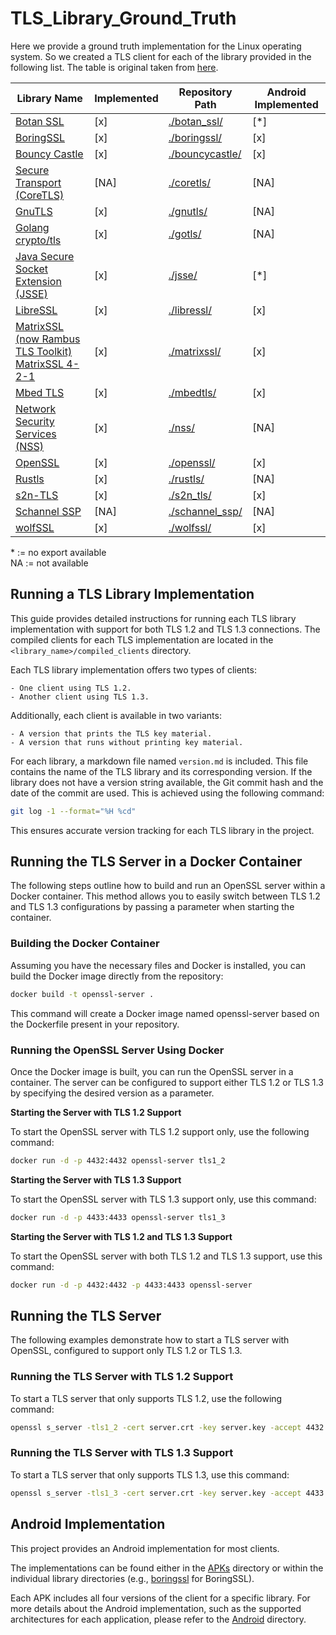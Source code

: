 # TLS_Library_Ground_Truth

Here we provide a ground truth implementation for the Linux operating system. So we created a TLS client for each of the library provided in the following list. The table is original taken from [here](https://dfrws.org/wp-content/uploads/2024/07/TLS-key-material-identification-and-extractio_2024_Forensic-Science-Internat.pdf).

| Library Name | Implemented | Repository Path | Android Implemented |
|--------------|-------------|-----------------|---------------------|
| [Botan SSL](https://botan.randombit.net/) | [x] | [./botan_ssl/](./botan_ssl/) | [*] |
| [BoringSSL](https://boringssl.googlesource.com/boringssl) | [x] | [./boringssl/](./boringssl/) | [x] |
| [Bouncy Castle](https://www.bouncycastle.org/) | [x] | [./bouncycastle/](./bouncycastle/) | [x] |
| [Secure Transport (CoreTLS)](https://developer.apple.com/documentation/security/secure_transport/) | [NA] | [./coretls/](./coretls/) | [NA] |
| [GnuTLS](https://www.gnutls.org/) | [x] | [./gnutls/](./gnutls/) | [NA] |
| [Golang crypto/tls](https://pkg.go.dev/crypto/tls) | [x] | [./gotls/](./gotls/) | [NA] |
| [Java Secure Socket Extension (JSSE)](https://docs.oracle.com/en/java/javase/17/security/java-secure-socket-extension-jsse-reference-guide.html#GUID-93DEEE16-0B70-40E5-BBE7-55C3FD432345) | [x] | [./jsse/](./jsse/) | [*] |
| [LibreSSL](https://www.libressl.org/) | [x] | [./libressl/](./libressl/) | [x] |
| [MatrixSSL (now Rambus TLS Toolkit)](https://www.rambus.com/security/software-protocols/tls-toolkit/matrix) [MatrixSSL 4-2-1](http://web.archive.org/web/20240000000000*/https://github.com/matrixssl/matrixssl/archive/4-2-1-open.tar.gz) | [x] | [./matrixssl/](./matrixssl/) | [x] |
| [Mbed TLS](https://github.com/Mbed-TLS/mbedtls) | [x] | [./mbedtls/](./mbedtls/) | [x] |
| [Network Security Services (NSS)](https://hg.mozilla.org/projects/nss) | [x] | [./nss/](./nss/) | [NA] |
| [OpenSSL](https://www.openssl.org/) | [x] | [./openssl/](./openssl/) | [x] |
| [Rustls](https://github.com/rustls/rustls) | [x] | [./rustls/](./rustls/) | [NA] |
| [s2n-TLS](https://github.com/aws/s2n-tls) | [x] | [./s2n_tls/](./s2n_tls/) | [x] |
| [Schannel SSP](https://learn.microsoft.com/en-us/windows/win32/secauthn/protocols-in-tls-ssl--schannel-ssp-) | [NA] | [./schannel_ssp/](./schannel_ssp/) | [NA] |
| [wolfSSL](https://www.wolfssl.com/) | [x] | [./wolfssl/](./wolfssl/) | [x] |


\* := no export available \
NA := not available

## Running a TLS Library Implementation

This guide provides detailed instructions for running each TLS library implementation with support for both TLS 1.2 and TLS 1.3 connections. The compiled clients for each TLS implementation are located in the `<library_name>/compiled_clients` directory.

Each TLS library implementation offers two types of clients:

    - One client using TLS 1.2.
    - Another client using TLS 1.3.

Additionally, each client is available in two variants:

    - A version that prints the TLS key material.
    - A version that runs without printing key material.

For each library, a markdown file named `version.md` is included. This file contains the name of the TLS library and its corresponding version. If the library does not have a version string available, the Git commit hash and the date of the commit are used. This is achieved using the following command:

```bash
git log -1 --format="%H %cd"
```

This ensures accurate version tracking for each TLS library in the project.


## Running the TLS Server in a Docker Container

The following steps outline how to build and run an OpenSSL server within a Docker container. This method allows you to easily switch between TLS 1.2 and TLS 1.3 configurations by passing a parameter when starting the container.


### Building the Docker Container

Assuming you have the necessary files and Docker is installed, you can build the Docker image directly from the repository:
```bash
docker build -t openssl-server .
```

This command will create a Docker image named openssl-server based on the Dockerfile present in your repository.


### Running the OpenSSL Server Using Docker 

Once the Docker image is built, you can run the OpenSSL server in a container. The server can be configured to support either TLS 1.2 or TLS 1.3 by specifying the desired version as a parameter.

**Starting the Server with TLS 1.2 Support**

To start the OpenSSL server with TLS 1.2 support only, use the following command:
```bash
docker run -d -p 4432:4432 openssl-server tls1_2
```

**Starting the Server with TLS 1.3 Support**

To start the OpenSSL server with TLS 1.3 support only, use this command:
```bash
docker run -d -p 4433:4433 openssl-server tls1_3
```

**Starting the Server with TLS 1.2 and TLS 1.3 Support**

To start the OpenSSL server with both TLS 1.2 and TLS 1.3 support, use this command:
```bash
docker run -d -p 4432:4432 -p 4433:4433 openssl-server
```


## Running the TLS Server

The following examples demonstrate how to start a TLS server with OpenSSL, configured to support only TLS 1.2 or TLS 1.3.

### Running the TLS Server with TLS 1.2 Support

To start a TLS server that only supports TLS 1.2, use the following command:

```bash
openssl s_server -tls1_2 -cert server.crt -key server.key -accept 4432
```

### Running the TLS Server with TLS 1.3 Support

To start a TLS server that only supports TLS 1.3, use this command:

```bash
openssl s_server -tls1_3 -cert server.crt -key server.key -accept 4433
```

## Android Implementation
This project provides an Android implementation for most clients.

The implementations can be found either in the [APKs](./APKs/)  directory or within the individual library directories (e.g., [boringssl](./boringssl/) for BoringSSL).

Each APK includes all four versions of the client for a specific library. For more details about the Android implementation, such as the supported architectures for each application, please refer to the [Android](./Android/) directory.

